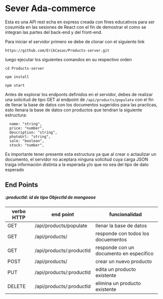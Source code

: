 # Sever Ada-commerce

Esta es una API rest echa en express creada con fines educativos para ser cosumida en las sesiones de React con el fin de demostrar el como se integran las partes del back-end y del front-end.

Para iniciar el servidor primero se debe de clonar con el siguiente link

```
https://github.com/ErikCasas/Products-server.git
```

luego ejecutar los siguientes comandos en su respectivo orden

```
cd Products-server
```

```
npm install
```

```
npm start
```

Antes de explorar los endponts definidos en el servidor, debes de realizar una solicitud de tipo GET al endpoint de `/api/products/populate` con el fin de llenar la base de datos con los documentos sugeridos para las practicas, esto llenara la base de datos con productos que tendran la siguiente estructura:

      name: "string",
      price: "number",
      description: "string",
      photoUrl: "string",
      sale: "boolean",
      stock: "number",

Es importante tener presente esta estructura ya que al crear o actaulizar un documento, el servidor no aceptara ninguna solicitud cuya carga JSON traiga información distinta a la esperada y/o que no sea del tipo de dato esperado

## End Points

##### :productId: id de tipo ObjectId de mongoose

| verbo HTTP | end point                | funcionalidad                           |
| ---------- | ------------------------ | --------------------------------------- |
| GET        | /api/products/populate   | llenar la base de datos                 |
| GET        | /api/products/           | responde con todos los docuementos      |
| GET        | /api/products/:productId | responde con un documento en especifico |
| POST       | /api/products/           | crear un nuevo producto                 |
| PUT        | /api/products/:productId | edita un producto existente             |
| DELETE     | /api/products/:productId | elimina un producto existente           |
